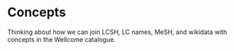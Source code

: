 # Concepts

Thinking about how we can join LCSH, LC names, MeSH, and wikidata with concepts in the Wellcome catalogue.
